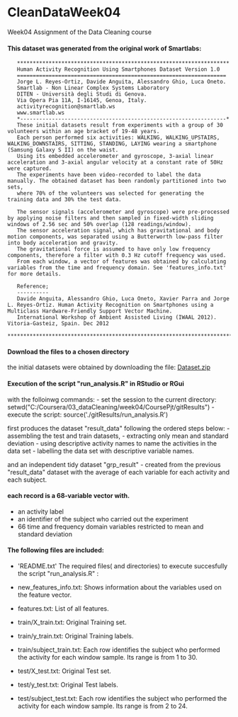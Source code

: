 # CleanDataWeek04
Week04 Assignment of the Data Cleaning course


#### This dataset was generated from the original work of Smartlabs:

       *******************************************************************   
       Human Activity Recognition Using Smartphones Dataset Version 1.0      
       ==================================================================    
       Jorge L. Reyes-Ortiz, Davide Anguita, Alessandro Ghio, Luca Oneto.    
       Smartlab - Non Linear Complex Systems Laboratory                      
       DITEN - Università degli Studi di Genova.                             
       Via Opera Pia 11A, I-16145, Genoa, Italy.                             
       activityrecognition@smartlab.ws                                       
       www.smartlab.ws                                                      
       *-----------------------------------------------------------------*   
       These initial datasets result from experiments with a group of 30 volunteers within an age bracket of 19-48 years. 
       Each person performed six activities: WALKING, WALKING_UPSTAIRS, WALKING_DOWNSTAIRS, SITTING, STANDING, LAYING wearing a smartphone (Samsung Galaxy S II) on the waist.                                                              
       Using its embedded accelerometer and gyroscope, 3-axial linear acceleration and 3-axial angular velocity at a constant rate of 50Hz were captured.                                                 
       The experiments have been video-recorded to label the data manually. The obtained dataset has been randomly partitioned into two sets,                                                           
       where 70% of the volunteers was selected for generating the training data and 30% the test data.                                                                                                 
                                                                                                                                                                                                 
       The sensor signals (accelerometer and gyroscope) were pre-processed by applying noise filters and then sampled in fixed-width sliding windows of 2.56 sec and 50% overlap (128 readings/window). 
       The sensor acceleration signal, which has gravitational and body motion components, was separated using a Butterworth low-pass filter into body acceleration and gravity.                        
       The gravitational force is assumed to have only low frequency components, therefore a filter with 0.3 Hz cutoff frequency was used.
       From each window, a vector of features was obtained by calculating variables from the time and frequency domain. See 'features_info.txt' for more details.

       Reference; 
       ----------
       Davide Anguita, Alessandro Ghio, Luca Oneto, Xavier Parra and Jorge L. Reyes-Ortiz. Human Activity Recognition on Smartphones using a Multiclass Hardware-Friendly Support Vector Machine. 
       International Workshop of Ambient Assisted Living (IWAAL 2012). Vitoria-Gasteiz, Spain. Dec 2012 
       **********************************************************************************************************************************************************


####  Download the files to a chosen directory
the initial datasets were obtained by downloading the file:
[Dataset.zip](https://d396qusza40orc.cloudfront.net/getdata%2Fprojectfiles%2FUCI%20HAR%20Dataset.zip)


####  Execution of the script "run_analysis.R"  in RStudio or RGui 
   with the folloinwg commands:
       - set the session to the current directory:
       setwd("C:/Coursera/03_dataCleaning/week04/CoursePjt/gitResults")
       - execute the script:
       source('./gitResults/run_analysis.R') 

   first produces the dataset "result_data" following the ordered steps below:
      - assembling the test and train datasets,
      - extracting only mean and standard deviation
      - using descriptive activity names to name the activities in the data set
      - labelling the data set with descriptive variable names.

   and an independent tidy dataset "grp_result" 
      - created from the previous "result_data" dataset with the average of each variable for each activity and each subject.

####  each record is a 68-variable vector with. 
- an activity label 
- an identifier of the subject who carried out the experiment
- 66 time and frequency domain variables restricted to mean and standard deviation

#### The following files are included:
- 'README.txt'
 The required files( and directories) to execute succesfully the script "run_analysis.R" :
- new_features_info.txt: Shows information about the variables used on the feature vector.
- features.txt: List of all features.

- train/X_train.txt: Original Training set.
- train/y_train.txt: Original Training labels.
- train/subject_train.txt: Each row identifies the subject who performed the activity for each window sample. Its range is from 1 to 30.

- test/X_test.txt: Original Test set.
- test/y_test.txt: Original Test labels.

- test/subject_test.txt:   Each row identifies the subject who performed the activity for each window sample. Its range is from 2 to 24.
